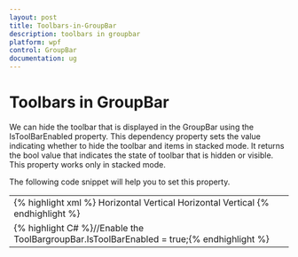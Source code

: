 ```yaml
---
layout: post
title: Toolbars-in-GroupBar
description: toolbars in groupbar
platform: wpf
control: GroupBar
documentation: ug
---
```


# Toolbars in GroupBar

We can hide the toolbar that is displayed in the GroupBar using the IsToolBarEnabled property. This dependency property sets the value indicating whether to hide the toolbar and items in stacked mode. It returns the bool value that indicates the state of toolbar that is hidden or visible. This property works only in stacked mode. 

The following code snippet will help you to set this property.



<table>
<tr>
<td>
{% highlight xml %}<!-- Adding GroupBar --><syncfusion:GroupBar Height="200" Width="230" IsToolBarEnabled="True" VisualMode="StackMode" Name="groupBar"><!-- Adding GroupBarItem --><syncfusion:GroupBarItem Name="groupBarItem" Header="GroupBarItem" IsSelected="True">  <!-- Adding content for GroupBar item using panel -->  <StackPanel Orientation="Vertical">    <TextBlock Text="GroupBar Orientation" Margin="4,4,2,2"/>    <RadioButton IsChecked="True" Margin="4,2,2,2">Horizontal</RadioButton>    <RadioButton Margin="4,2,2,2">Vertical</RadioButton>    <TextBlock Text="GroupView Orientation" Margin="4,4,2,2"/>    <RadioButton Margin="4,2,2,2">Horizontal</RadioButton>    <RadioButton IsChecked="True" Margin="4,2,2,2">Vertical</RadioButton>  </StackPanel></syncfusion:GroupBarItem><!-- Adding GroupBarItem --><syncfusion:GroupBarItem Name="groupBarItem1" HeaderImageSource="Label.gif" Header="General">  <!-- Adding content for GroupBar item using GroupView -->  <syncfusion:GroupView Name="groupView" IsListViewMode="True">    <syncfusion:GroupViewItem Text="List View"/>    <syncfusion:GroupViewItem Text="Show ContextMenu"/>    <syncfusion:GroupViewItem Text="Show ToolTip"/>  </syncfusion:GroupView></syncfusion:GroupBarItem></syncfusion:GroupBar>{% endhighlight %}</td></tr>
<tr>
<td>
{% highlight C# %}//Enable the ToolBargroupBar.IsToolBarEnabled = true;{% endhighlight %}</td></tr>
</table>


